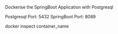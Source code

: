 Dockerise the SpringBoot Application with Postgresql

Postgresql Port: 5432
SpringBoot Port: 8089

docker inspect container_name